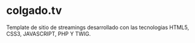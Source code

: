 # colgado.tv
Template de sitio de streamings desarrollado con las tecnologias HTML5, CSS3, JAVASCRIPT, PHP Y TWIG. 
